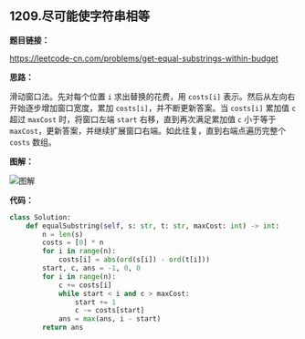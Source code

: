 ## 1209.尽可能使字符串相等

**题目链接：**

https://leetcode-cn.com/problems/get-equal-substrings-within-budget

**思路：**

滑动窗口法。先对每个位置 `i` 求出替换的花费，用 `costs[i]` 表示。然后从左向右开始逐步增加窗口宽度，累加 `costs[i]`，并不断更新答案。当 `costs[i]` 累加值 `c ` 超过 `maxCost` 时，将窗口左端 `start` 右移，直到再次满足累加值 `c` 小于等于 `maxCost`，更新答案，并继续扩展窗口右端。如此往复，直到右端点遍历完整个 `costs` 数组。

**图解：**

![图解](http://qiniu.wenyuetech.cn/1209-1.gif)


**代码：**
```python
class Solution:
    def equalSubstring(self, s: str, t: str, maxCost: int) -> int:
        n = len(s)
        costs = [0] * n
        for i in range(n):
            costs[i] = abs(ord(s[i]) - ord(t[i]))
        start, c, ans = -1, 0, 0
        for i in range(n):
            c += costs[i]
            while start < i and c > maxCost:
                start += 1
                c -= costs[start]
            ans = max(ans, i - start)
        return ans
```


